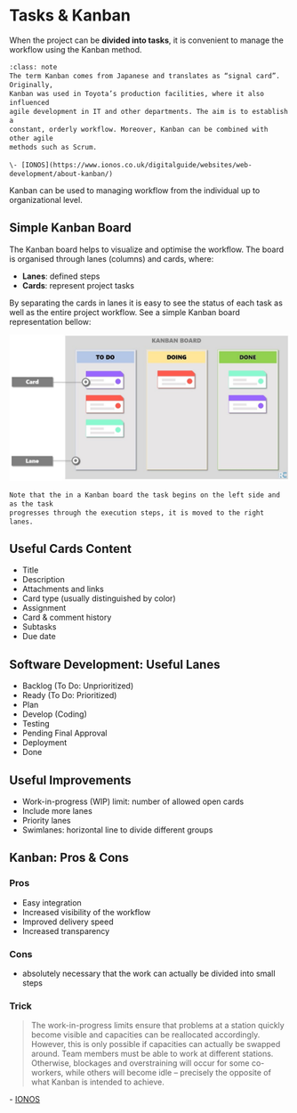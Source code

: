 # Tasks & Kanban

When the project can be **divided into tasks**, it is convenient to manage the
workflow using the Kanban method.

```{admonition} Definition
:class: note
The term Kanban comes from Japanese and translates as “signal card”. Originally,
Kanban was used in Toyota’s production facilities, where it also influenced 
agile development in IT and other departments. The aim is to establish a 
constant, orderly workflow. Moreover, Kanban can be combined with other agile 
methods such as Scrum.

\- [IONOS](https://www.ionos.co.uk/digitalguide/websites/web-development/about-kanban/)
```

Kanban can be used to managing workflow from the individual up to organizational
level.

## Simple Kanban Board

The Kanban board helps to visualize and optimise the workflow.
The board is organised through lanes (columns) and cards, where:

- **Lanes**: defined steps
- **Cards**: represent project tasks

By separating the cards in lanes it is easy to see the status of each task as
well as the entire project workflow. See a simple Kanban board representation
bellow:

![Kanban board simple example](../assets/img/kanban1.jpg)

```{tip}
Note that the in a Kanban board the task begins on the left side and as the task
progresses through the execution steps, it is moved to the right lanes.
```

## Useful Cards Content

- Title
- Description
- Attachments and links
- Card type (usually distinguished by color)
- Assignment
- Card & comment history
- Subtasks
- Due date

## Software Development: Useful Lanes

- Backlog (To Do: Unprioritized)
- Ready (To Do: Prioritized)
- Plan
- Develop (Coding)
- Testing
- Pending Final Approval
- Deployment
- Done

## Useful Improvements

- Work-in-progress (WIP) limit: number of allowed open cards
- Include more lanes
- Priority lanes
- Swimlanes: horizontal line to divide different groups

## Kanban: Pros & Cons

### Pros

- Easy integration
- Increased visibility of the workflow
- Improved delivery speed
- Increased transparency

### Cons

- absolutely necessary that the work can actually be divided into small steps

### Trick

> The work-in-progress limits ensure that problems at a station quickly become
> visible and capacities can be reallocated accordingly. However, this is only
> possible if capacities can actually be swapped around. Team members must be
> able to work at different stations. Otherwise, blockages and overstraining
> will occur for some co-workers, while others will become idle – precisely the
> opposite of what Kanban is intended to achieve.

\- [IONOS](https://www.ionos.co.uk/digitalguide/websites/web-development/about-kanban/#c173586)
